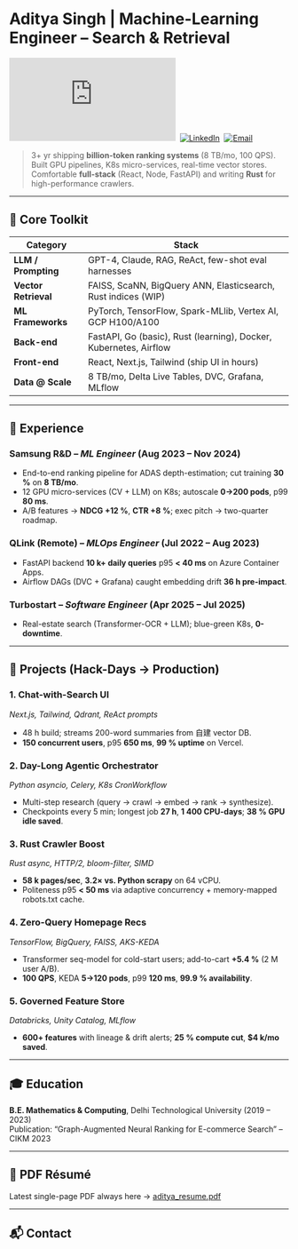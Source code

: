 # Aditya Singh | Machine-Learning Engineer – Search & Retrieval

[![Resume PDF](https://github.com/aditya84it/aditya84it/raw/main/aditya_resume.pdf)](https://github.com/aditya84it/aditya84it/raw/main/aditya_resume.pdf)
&nbsp;[![LinkedIn](https://img.shields.io/badge/LinkedIn-aditya84it-0077B5?logo=linkedin)](https://linkedin.com/in/aditya84it)
&nbsp;[![Email](https://img.shields.io/badge/Email-adityasinghw84it@gmail.com-D14836?logo=gmail)](mailto:adityasinghw84it@gmail.com)


> 3+ yr shipping **billion-token ranking systems** (8 TB/mo, 100 QPS).  
> Built GPU pipelines, K8s micro-services, real-time vector stores.  
> Comfortable **full-stack** (React, Node, FastAPI) and writing **Rust** for high-performance crawlers.

---

## 🔧 Core Toolkit

| Category | Stack |
|---|---|
| **LLM / Prompting** | GPT-4, Claude, RAG, ReAct, few-shot eval harnesses |
| **Vector Retrieval** | FAISS, ScaNN, BigQuery ANN, Elasticsearch, Rust indices (WIP) |
| **ML Frameworks** | PyTorch, TensorFlow, Spark-MLlib, Vertex AI, GCP H100/A100 |
| **Back-end** | FastAPI, Go (basic), Rust (learning), Docker, Kubernetes, Airflow |
| **Front-end** | React, Next.js, Tailwind (ship UI in hours) |
| **Data @ Scale** | 8 TB/mo, Delta Live Tables, DVC, Grafana, MLflow |

---

## 💼 Experience

### Samsung R&D – *ML Engineer* (Aug 2023 – Nov 2024)
- End-to-end ranking pipeline for ADAS depth-estimation; cut training **30 %** on **8 TB/mo**.  
- 12 GPU micro-services (CV + LLM) on K8s; autoscale **0→200 pods**, p99 **80 ms**.  
- A/B features → **NDCG +12 %**, **CTR +8 %**; exec pitch → two-quarter roadmap.

### QLink (Remote) – *MLOps Engineer* (Jul 2022 – Aug 2023)
- FastAPI backend **10 k+ daily queries** p95 **< 40 ms** on Azure Container Apps.  
- Airflow DAGs (DVC + Grafana) caught embedding drift **36 h pre-impact**.

### Turbostart – *Software Engineer* (Apr 2025 – Jul 2025)
- Real-estate search (Transformer-OCR + LLM); blue-green K8s, **0-downtime**.

---

## 🚀 Projects (Hack-Days → Production)

### 1. Chat-with-Search UI
*Next.js, Tailwind, Qdrant, ReAct prompts*  
- 48 h build; streams 200-word summaries from 自建 vector DB.  
- **150 concurrent users**, p95 **650 ms**, **99 % uptime** on Vercel.

### 2. Day-Long Agentic Orchestrator
*Python asyncio, Celery, K8s CronWorkflow*  
- Multi-step research (query → crawl → embed → rank → synthesize).  
- Checkpoints every 5 min; longest job **27 h**, **1 400 CPU-days**; **38 % GPU idle saved**.

### 3. Rust Crawler Boost
*Rust async, HTTP/2, bloom-filter, SIMD*  
- **58 k pages/sec**, **3.2× vs. Python scrapy** on 64 vCPU.  
- Politeness p95 **< 50 ms** via adaptive concurrency + memory-mapped robots.txt cache.

### 4. Zero-Query Homepage Recs
*TensorFlow, BigQuery, FAISS, AKS-KEDA*  
- Transformer seq-model for cold-start users; add-to-cart **+5.4 %** (2 M user A/B).  
- **100 QPS**, KEDA **5→120 pods**, p99 **120 ms**, **99.9 % availability**.

### 5. Governed Feature Store
*Databricks, Unity Catalog, MLflow*  
- **600+ features** with lineage & drift alerts; **25 % compute cut**, **\$4 k/mo saved**.

---

## 🎓 Education

**B.E. Mathematics & Computing**, Delhi Technological University (2019 – 2023)  
Publication: “Graph-Augmented Neural Ranking for E-commerce Search” – CIKM 2023

---

## 📄 PDF Résumé

Latest single-page PDF always here → [aditya_resume.pdf](https://github.com/aditya84it/aditya84it/raw/main/aditya_resume.pdf)

---

## 📬 Contact

